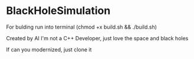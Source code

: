 # BlackHoleSimulation

For bulding run into terminal (chmod +x build.sh && ./build.sh)

Created by AI
I'm not a C++ Developer, just love the space and black holes

If can you modernized, just clone it
